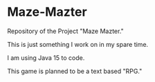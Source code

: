 # Maze-Mazter
Repository of the Project "Maze Mazter."

This is just something I work on in my spare time.

I am using Java 15 to code.

This game is planned to be a text based "RPG."
  

